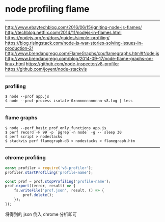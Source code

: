 # node profiling flame

---

http://www.ebaytechblog.com/2016/06/15/igniting-node-js-flames/
http://techblog.netflix.com/2014/11/nodejs-in-flames.html
https://nodejs.org/en/docs/guides/simple-profiling/
https://blog.risingstack.com/node-js-war-stories-solving-issues-in-production-2/
http://www.brendangregg.com/FlameGraphs/cpuflamegraphs.html#Node.js
http://www.brendangregg.com/blog/2014-09-17/node-flame-graphs-on-linux.html
https://github.com/node-inspector/v8-profiler
https://github.com/joyent/node-stackvis

---

### profiling

```
$ node --prof app.js
$ node --prof-process isolate-0xnnnnnnnnnnnn-v8.log | less
```

---

### flame graphs

```
$ node --perf_basic_prof_only_functions app.js
$ perf record -F 99 -p `pgrep -n node` -g -- sleep 30
$ perf script > nodestacks
$ stackvis perf flamegraph-d3 < nodestacks > flamegraph.htm
```

---

### chrome profiling

```javascript
const profiler = require('v8-profiler');
profiler.startProfiling('profile-name');

const prof = prof.stopProfiling('profile-name');
prof.export((error, result) => {
    fs.writeFile('prof.json', result, () => {
        prof.delete();
    });
});
```

将得到的 json 倒入 chrome 分析即可
